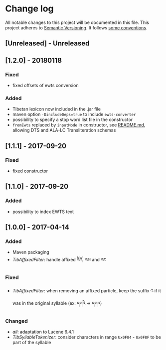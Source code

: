 # Change log
All notable changes to this project will be documented in this file.
This project adheres to [Semantic Versioning](http://semver.org/). It follows [some conventions](http://keepachangelog.com/).
 
## [Unreleased] - Unreleased


## [1.2.0] - 20180118
### Fixed
- fixed offsets of ewts conversion

### Added
- Tibetan lexicon now included in the .jar file
- maven option `-DincludeDeps=true` to include `ewts-converter`
- possibility to specify a stop word list file in the constructor
- `fromEwts` replaced by `inputMode` in constructor, see [README.md](README.md), allowing DTS and ALA-LC Transliteration schemas

## [1.1.1] - 2017-09-20
### Fixed
- fixed constructor

## [1.1.0] - 2017-09-20
### Added
- possibility to index EWTS text

## [1.0.0] - 2017-04-14
### Added
- Maven packaging
- *TibAffixedFilter*: handle affixed འིའོ, འམ and འང

### Fixed
- *TibAffixedFilter*: when removing an affixed particle, keep the suffix འ if it was in the original syllable (ex: དགའི -> དགའ)

### Changed
- *all*: adaptation to Lucene 6.4.1
- *TibSyllableTokenizer*: consider characters in range `Ux0F84` - `Ux0F8F` to be part of the syllable
